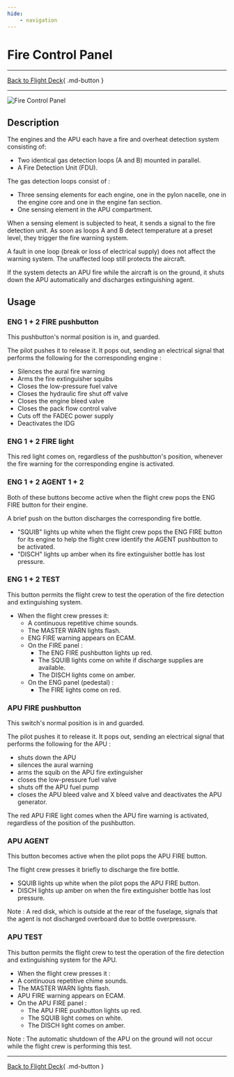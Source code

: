 ```yaml
---
hide:
    - navigation
---
```


# Fire Control Panel

---

[Back to Flight Deck](../flight-deck.md){ .md-button }

---

![Fire Control Panel]( ../../assets/a32nx-briefing/overhead-panel/Fire-Control-Panel.png "Fire Control Panel")

## Description

The engines and the APU each have a fire and overheat detection system consisting of:

- Two identical gas detection loops (A and B) mounted in parallel.
- A Fire Detection Unit (FDU).

The gas detection loops consist of :

- Three sensing elements for each engine, one in the pylon nacelle, one in the engine core and one in the engine fan section.
- One sensing element in the APU compartment.

When a sensing element is subjected to heat, it sends a signal to the fire detection unit. As soon as loops A and B detect temperature at a preset level, they trigger the fire warning system.

A fault in one loop (break or loss of electrical supply) does not affect the warning system. The unaffected loop still protects the aircraft.

If the system detects an APU fire while the aircraft is on the ground, it shuts down the APU automatically and discharges extinguishing agent.

## Usage

### ENG 1 + 2 FIRE pushbutton

This pushbutton's normal position is in, and guarded.

The pilot pushes it to release it. It pops out, sending an electrical signal that performs the following for the corresponding engine :

- Silences the aural fire warning
- Arms the fire extinguisher squibs
- Closes the low-pressure fuel valve
- Closes the hydraulic fire shut off valve
- Closes the engine bleed valve
- Closes the pack flow control valve
- Cuts off the FADEC power supply
- Deactivates the IDG

### ENG 1 + 2 FIRE light

This red light comes on, regardless of the pushbutton's position, whenever the fire warning for the corresponding engine is activated.

### ENG 1 + 2 AGENT 1 + 2

Both of these buttons become active when the flight crew pops the ENG FIRE button for their engine.

A brief push on the button discharges the corresponding fire bottle.

- "SQUIB" lights up white when the flight crew pops the ENG FIRE button for its engine to help the flight crew identify the AGENT pushbutton to be activated.
- "DISCH" lights up amber when its fire extinguisher bottle has lost pressure.

### ENG 1 + 2 TEST

This button permits the flight crew to test the operation of the fire detection and extinguishing system.

- When the flight crew presses it:
    - A continuous repetitive chime sounds.
    - The MASTER WARN lights flash.
    - ENG FIRE warning appears on ECAM.
    - On the FIRE panel :
        - The ENG FIRE pushbutton lights up red.
        - The SQUIB lights come on white if discharge supplies are available.
        - The DISCH lights come on amber.
    - On the ENG panel (pedestal) :
        - The FIRE lights come on red.

### APU FIRE pushbutton

This switch's normal position is in and guarded.

The pilot pushes it to release it. It pops out, sending an electrical signal that performs the following for the APU :

- shuts down the APU
- silences the aural warning
- arms the squib on the APU fire extinguisher
- closes the low-pressure fuel valve
- shuts off the APU fuel pump
- closes the APU bleed valve and X bleed valve and deactivates the APU generator.

The red APU FIRE light comes when the APU fire warning is activated, regardless of the position of the pushbutton.

### APU AGENT

This button becomes active when the pilot pops the APU FIRE button.

The flight crew presses it briefly to discharge the fire bottle.

- SQUIB lights up white when the pilot pops the APU FIRE button.
- DISCH lights up amber on when the fire extinguisher bottle has lost pressure.

Note : A red disk, which is outside at the rear of the fuselage, signals that the agent is not discharged overboard due to bottle overpressure.

### APU TEST

This button permits the flight crew to test the operation of the fire detection and extinguishing system for the APU.

- When the flight crew presses it :
- A continuous repetitive chime sounds.
- The MASTER WARN lights flash.
- APU FIRE warning appears on ECAM.
- On the APU FIRE panel :
    - The APU FIRE pushbutton lights up red.
    - The SQUIB light comes on white.
    - The DISCH light comes on amber.

Note : The automatic shutdown of the APU on the ground will not occur while the flight crew is performing this test.

---

[Back to Flight Deck](../flight-deck.md){ .md-button }
